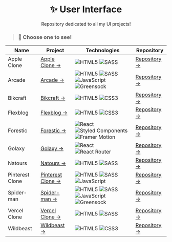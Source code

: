 <h1 align="center"><strong>✨ User Interface</strong></h1>
<p align="center">Repository dedicated to all my UI projects!</p> 


>### 🌟 Choose one to see!

| Name       | Project                              | Technologies                                        | Repository                                                                                                                         |
| ---------- | ------------------------------------------------------------------------------------------------------------------------------ | -------------------------------------------------------------------------------------------------------------------------------- | ---------------------------------------- |
| Apple Clone | [Apple Clone →](https://apple-clone-pedro.netlify.app/)  | <img alt="HTML5" src="https://img.shields.io/badge/HTML5-E34F26?style=for-the-badge&logo=html5&logoColor=white" /> <img alt="SASS" src="https://img.shields.io/badge/SASS%20-hotpink.svg?&style=for-the-badge&logo=SASS&logoColor=white"/> | [Repository →](https://github.com/Pedro-Murilo/apple-clone) |
| Arcade      | [Arcade →](https://arcade-pedro.netlify.app/) | <img alt="HTML5" src="https://img.shields.io/badge/HTML5-E34F26?style=for-the-badge&logo=html5&logoColor=white" /> <img alt="SASS" src="https://img.shields.io/badge/SASS%20-hotpink.svg?&style=for-the-badge&logo=SASS&logoColor=white"/> <img alt="JavaScript" src="https://img.shields.io/badge/javascript%20-%23323330.svg?&style=for-the-badge&logo=javascript&logoColor=%23F7DF1E"/>  <img alt="Greensock" src="https://img.shields.io/badge/Greensock-88CE02?style=for-the-badge&logo=greensock&logoColor=white" />  | [Repository →](https://github.com/Pedro-Murilo/arcade)
| Bikcraft    | [Bikcraft →](https://bikcraft-pedro.netlify.app/)  | <img alt="HTML5" src="https://img.shields.io/badge/HTML5-E34F26?style=for-the-badge&logo=html5&logoColor=white" /> <img alt="CSS3" src="https://img.shields.io/badge/CSS3-1572B6?style=for-the-badge&logo=css3&logoColor=white" /> | [Repository →](https://github.com/Pedro-Murilo/bikcraft)
| Flexblog    | [Flexblog →](https://flexblog-pedro.netlify.app/)  | <img alt="HTML5" src="https://img.shields.io/badge/HTML5-E34F26?style=for-the-badge&logo=html5&logoColor=white" /> <img alt="CSS3" src="https://img.shields.io/badge/CSS3-1572B6?style=for-the-badge&logo=css3&logoColor=white" /> | [Repository →](https://github.com/Pedro-Murilo/flexblog)
| Forestic    | [Forestic →](https://forestic-pedro.netlify.app/)  | <img alt="React" src="https://img.shields.io/badge/react%20-%2320232a.svg?&style=for-the-badge&logo=react&logoColor=%2361DAFB"/> <img alt="Styled Components" src="https://img.shields.io/badge/-Styled_Components-db7092?style=for-the-badge&logo=styled-components&logoColor=000" /> <img alt="Framer Motion" src="https://img.shields.io/badge/Framer_Motion%20-%23000000.svg?&style=for-the-badge&color=c41277"/> | [Repository →](https://github.com/Pedro-Murilo/forestic)
| Golaxy      | [Golaxy →](https://golaxy.netlify.app/) | <img alt="React" src="https://img.shields.io/badge/React-20232A?style=for-the-badge&logo=react&logoColor=61DAFB" /> <img alt="React Router" src="https://img.shields.io/badge/React_Router%20-%2320232a.svg?style=for-the-badge&logo=react-router&color=CA4245&logoColor=white" /> | [Repository →](https://github.com/Pedro-Murilo/golaxy)
| Natours     | [Natours →](https://natours-pedro.netlify.app/) | <img alt="HTML5" src="https://img.shields.io/badge/HTML5-E34F26?style=for-the-badge&logo=html5&logoColor=white" /> <img alt="SASS" src="https://img.shields.io/badge/SASS%20-hotpink.svg?&style=for-the-badge&logo=SASS&logoColor=white"/> | [Repository →](https://github.com/Pedro-Murilo/natours)
| Pinterest Clone | [Pinterest Clone →](https://pinterest-clone-pedro.netlify.app) | <img alt="HTML5" src="https://img.shields.io/badge/HTML5-E34F26?style=for-the-badge&logo=html5&logoColor=white" /> <img alt="SASS" src="https://img.shields.io/badge/SASS%20-hotpink.svg?&style=for-the-badge&logo=SASS&logoColor=white"/> <img alt="JavaScript" src="https://img.shields.io/badge/javascript%20-%23323330.svg?&style=for-the-badge&logo=javascript&logoColor=%23F7DF1E"/> | [Repository →](https://github.com/Pedro-Murilo/pinterest-ui-clone)
| Spider-man     | [Spider-man →](https://spiderman-pedro.netlify.app)  | <img alt="HTML5" src="https://img.shields.io/badge/HTML5-E34F26?style=for-the-badge&logo=html5&logoColor=white" /> <img alt="SASS" src="https://img.shields.io/badge/SASS%20-hotpink.svg?&style=for-the-badge&logo=SASS&logoColor=white"/> <img alt="JavaScript" src="https://img.shields.io/badge/javascript%20-%23323330.svg?&style=for-the-badge&logo=javascript&logoColor=%23F7DF1E"/>  <img alt="Greensock" src="https://img.shields.io/badge/Greensock-88CE02?style=for-the-badge&logo=greensock&logoColor=white" /> | [Repository →](https://github.com/Pedro-Murilo/spider-man)
| Vercel Clone   | [Vercel Clone →](https://vercel-clone-pedro.netlify.app/) | <img alt="HTML5" src="https://img.shields.io/badge/HTML5-E34F26?style=for-the-badge&logo=html5&logoColor=white" /> <img alt="SASS" src="https://img.shields.io/badge/SASS%20-hotpink.svg?&style=for-the-badge&logo=SASS&logoColor=white"/> | [Repository →](https://github.com/Pedro-Murilo/vercel-ui-clone)
| Wildbeast      | [Wildbeast →](https://wildbeast-pedro.netlify.app) | <img alt="HTML5" src="https://img.shields.io/badge/HTML5-E34F26?style=for-the-badge&logo=html5&logoColor=white" /> <img alt="CSS3" src="https://img.shields.io/badge/CSS3-1572B6?style=for-the-badge&logo=css3&logoColor=white" /> | [Repository →](https://github.com/Pedro-Murilo/wildbeast)









